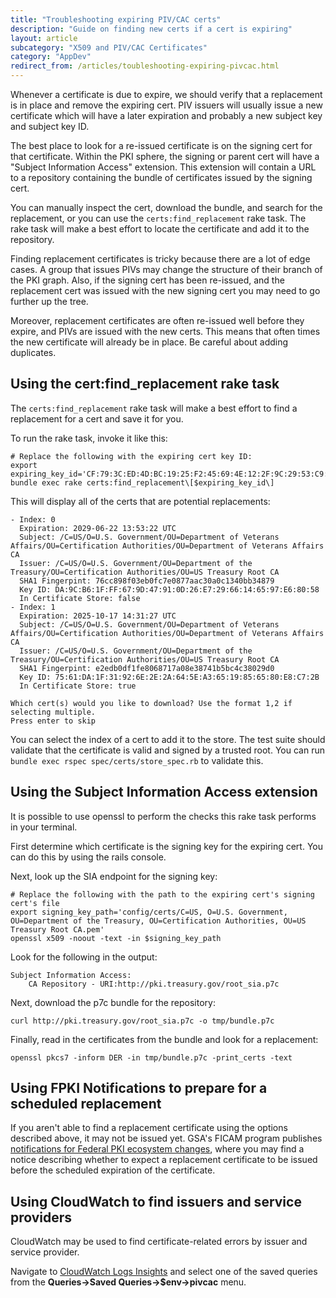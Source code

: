 ```yaml
---
title: "Troubleshooting expiring PIV/CAC certs"
description: "Guide on finding new certs if a cert is expiring"
layout: article
subcategory: "X509 and PIV/CAC Certificates"
category: "AppDev"
redirect_from: /articles/toubleshooting-expiring-pivcac.html
---
```


Whenever a certificate is due to expire, we should verify that a replacement is
in place and remove the expiring cert.
PIV issuers will usually issue a new certificate which will have a later
expiration and probably a new subject key and subject key ID.

The best place to look for a re-issued certificate is on the signing cert for
that certificate.
Within the PKI sphere, the signing or parent cert will have a "Subject Information
Access" extension.
This extension will contain a URL to a repository containing the bundle of
certificates issued by the signing cert.

You can manually inspect the cert, download the bundle, and search for the
replacement, or you can use the `certs:find_replacement` rake task.
The rake task will make a best effort to locate the certificate and add it to
the repository.

Finding replacement certificates is tricky because there are a lot of edge
cases.
A group that issues PIVs may change the structure of their branch of the PKI graph.
Also, if the signing cert has been re-issued, and the replacement cert was issued
with the new signing cert you may need to go further up the tree.

Moreover, replacement certificates are often re-issued well before they expire,
and PIVs are issued with the new certs.
This means that often times the new certificate will already be in place.
Be careful about adding duplicates.

## Using the cert:find_replacement rake task

The `certs:find_replacement` rake task will make a best effort to find a
replacement for a cert and save it for you.

To run the rake task, invoke it like this:

```shell
# Replace the following with the expiring cert key ID:
export expiring_key_id='CF:79:3C:ED:4D:BC:19:25:F2:45:69:4E:12:2F:9C:29:53:C9:A7:46'
bundle exec rake certs:find_replacement\[$expiring_key_id\]
```

This will display all of the certs that are potential replacements:

```
- Index: 0
  Expiration: 2029-06-22 13:53:22 UTC
  Subject: /C=US/O=U.S. Government/OU=Department of Veterans Affairs/OU=Certification Authorities/OU=Department of Veterans Affairs CA
  Issuer: /C=US/O=U.S. Government/OU=Department of the Treasury/OU=Certification Authorities/OU=US Treasury Root CA
  SHA1 Fingerpint: 76cc898f03eb0fc7e0877aac30a0c1340bb34879
  Key ID: DA:9C:B6:1F:FF:67:9D:47:91:0D:26:E7:29:66:14:65:97:E6:80:58
  In Certificate Store: false
- Index: 1
  Expiration: 2025-10-17 14:31:27 UTC
  Subject: /C=US/O=U.S. Government/OU=Department of Veterans Affairs/OU=Certification Authorities/OU=Department of Veterans Affairs CA
  Issuer: /C=US/O=U.S. Government/OU=Department of the Treasury/OU=Certification Authorities/OU=US Treasury Root CA
  SHA1 Fingerpint: e2edb0df1fe8068717a08e38741b5bc4c38029d0
  Key ID: 75:61:DA:1F:31:92:6E:2E:2A:64:5E:A3:65:19:85:65:80:E8:C7:2B
  In Certificate Store: true

Which cert(s) would you like to download? Use the format 1,2 if selecting multiple.
Press enter to skip
```

You can select the index of a cert to add it to the store.
The test suite should validate that the certificate is valid and signed by a trusted root.
You can run `bundle exec rspec spec/certs/store_spec.rb` to validate this.

## Using the Subject Information Access extension

It is possible to use openssl to perform the checks this rake task performs in
your terminal.

First determine which certificate is the signing key for the expiring cert.
You can do this by using the rails console.

Next, look up the SIA endpoint for the signing key:

```shell
# Replace the following with the path to the expiring cert's signing cert's file
export signing_key_path='config/certs/C=US, O=U.S. Government, OU=Department of the Treasury, OU=Certification Authorities, OU=US Treasury Root CA.pem'
openssl x509 -noout -text -in $signing_key_path
```

Look for the following in the output:

```
Subject Information Access:
    CA Repository - URI:http://pki.treasury.gov/root_sia.p7c
```

Next, download the p7c bundle for the repository:

```shell
curl http://pki.treasury.gov/root_sia.p7c -o tmp/bundle.p7c
```

Finally, read in the certificates from the bundle and look for a replacement:

```shell
openssl pkcs7 -inform DER -in tmp/bundle.p7c -print_certs -text
```

## Using FPKI Notifications to prepare for a scheduled replacement

If you aren't able to find a replacement certificate using the options described above, it may not
be issued yet. GSA's FICAM program publishes [notifications for Federal PKI ecosystem changes](https://www.idmanagement.gov/fpki/notifications/#notifications),
where you may find a notice describing whether to expect a replacement certificate to be issued
before the scheduled expiration of the certificate.

## Using CloudWatch to find issuers and service providers

CloudWatch may be used to find certificate-related errors by issuer and service provider.

Navigate to
[CloudWatch Logs Insights](https://us-west-2.console.aws.amazon.com/cloudwatch/home?region=us-west-2#logsV2:logs-insights)
and select one of the saved queries from the **Queries->Saved Queries->$env->pivcac** menu.

